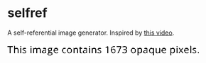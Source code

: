 # selfref

A self-referential image generator. Inspired by [this video](https://www.youtube.com/watch?v=nsj3gTGh9K0).

![Sample](./images/1673.png)
